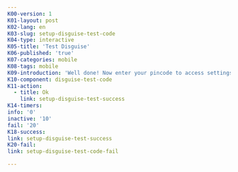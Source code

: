 ```yaml
---
K00-version: 1
K01-layout: post
K02-lang: en
K03-slug: setup-disguise-test-code
K04-type: interactive
K05-title: 'Test Disguise'
K06-published: 'true'
K07-categories: mobile
K08-tags: mobile
K09-introduction: 'Well done! Now enter your pincode to access settings.'
K10-component: disguise-test-code
K11-action:
  - title: Ok
    link: setup-disguise-test-success
K14-timers:
info: '0'
inactive: '10'
fail: '20'
K18-success:
link: setup-disguise-test-success
K20-fail:
link: setup-disguise-test-code-fail

---
```


